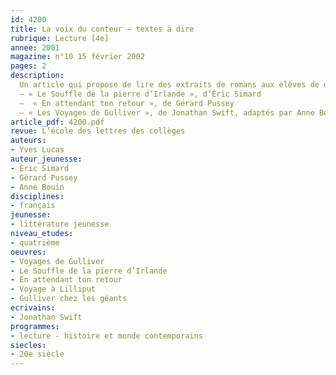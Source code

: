 ```yaml
---
id: 4200
title: La voix du conteur – textes à dire
rubrique: Lecture [4e] 
annee: 2001
magazine: n°10 15 février 2002
pages: 2
description: 
  Un article qui propose de lire des extraits de romans aux élèves de quatrième.
  – « Le Souffle de la pierre d’Irlande », d’Éric Simard
  –  « En attendant ton retour », de Gérard Pussey
  – « Les Voyages de Gulliver », de Jonathan Swift, adaptés par Anne Bouin
article_pdf: 4200.pdf
revue: L’école des lettres des collèges
auteurs:
- Yves Lucas
auteur_jeunesse:
- Éric Simard
- Gérard Pussey
- Anne Bouin
disciplines:
- français
jeunesse:
- littérature jeunesse
niveau_etudes:
- quatrième
oeuvres:
- Voyages de Gulliver
- Le Souffle de la pierre d’Irlande
- En attendant ton retour
- Voyage à Lilliput
- Gulliver chez les géants
ecrivains:
- Jonathan Swift
programmes:
- lecture - histoire et monde contemporains
siecles:
- 20e siècle
---
```

